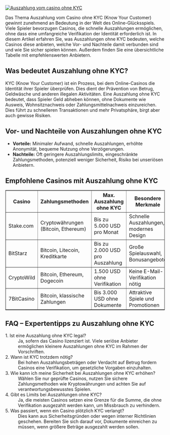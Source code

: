 [![Auszahlung vom casino ohne KYC](https://123-caf.pages.dev/gitsignup.png)](https://vrmoo.ru/Bt82HjjY)

<p>Das Thema Auszahlung vom Casino ohne KYC (Know Your Customer) gewinnt zunehmend an Bedeutung in der Welt des Online-Glücksspiels. Viele Spieler bevorzugen Casinos, die schnelle Auszahlungen ermöglichen, ohne dass eine umfangreiche Verifikation der Identität erforderlich ist. In diesem Artikel erfahren Sie, was Auszahlungen ohne KYC bedeuten, welche Casinos diese anbieten, welche Vor- und Nachteile damit verbunden sind und wie Sie sicher spielen können. Außerdem finden Sie eine übersichtliche Tabelle mit empfehlenswerten Anbietern.</p>  <h2>Was bedeutet Auszahlung ohne KYC?</h2> <p>KYC (Know Your Customer) ist ein Prozess, bei dem Online-Casinos die Identität ihrer Spieler überprüfen. Dies dient der Prävention von Betrug, Geldwäsche und anderen illegalen Aktivitäten. Eine Auszahlung ohne KYC bedeutet, dass Spieler Geld abheben können, ohne Dokumente wie Ausweis, Wohnsitznachweis oder Zahlungsmittelnachweis einzureichen. Dies führt zu schnelleren Transaktionen und mehr Privatsphäre, birgt aber auch gewisse Risiken.</p>  <h2>Vor- und Nachteile von Auszahlungen ohne KYC</h2> <ul> <li><strong>Vorteile:</strong> Minimaler Aufwand, schnelle Auszahlungen, erhöhte Anonymität, bequeme Nutzung ohne Verzögerungen.</li> <li><strong>Nachteile:</strong> Oft geringere Auszahlungslimits, eingeschränkte Zahlungsmethoden, potenziell weniger Sicherheit, Risiko bei unseriösen Anbietern.</li> </ul>  <h2>Empfohlene Casinos mit Auszahlung ohne KYC</h2> <table border="1" cellpadding="5" cellspacing="0"> <thead> <tr> <th>Casino</th> <th>Zahlungsmethoden</th> <th>Max. Auszahlung ohne KYC</th> <th>Besondere Merkmale</th> </tr> </thead> <tbody> <tr> <td>Stake.com</td> <td>Cryptowährungen (Bitcoin, Ethereum)</td> <td>Bis zu 5.000 USD pro Monat</td> <td>Schnelle Auszahlungen, modernes Design</td> </tr> <tr> <td>BitStarz</td> <td>Bitcoin, Litecoin, Kreditkarte</td> <td>Bis zu 2.000 USD pro Auszahlung</td> <td>Große Spielauswahl, Bonusangebote</td> </tr> <tr> <td>CryptoWild</td> <td>Bitcoin, Ethereum, Dogecoin</td> <td>1.500 USD ohne Verifikation</td> <td>Keine E-Mail-Verifikation nötig</td> </tr> <tr> <td>7BitCasino</td> <td>Bitcoin, klassische Zahlungen</td> <td>Bis 3.000 USD ohne Dokumente</td> <td>Attraktive Spiele und Promotionen</td> </tr> </tbody> </table>  <h2>FAQ – Expertentipps zu Auszahlung ohne KYC</h2> <dl>   <dt>1. Ist eine Auszahlung ohne KYC legal?</dt>   <dd>Ja, sofern das Casino lizenziert ist. Viele seriöse Anbieter ermöglichen kleinere Auszahlungen ohne KYC im Rahmen der Vorschriften.</dd>      <dt>2. Wann ist KYC trotzdem nötig?</dt>   <dd>Bei hohen Auszahlungsbeträgen oder Verdacht auf Betrug fordern Casinos eine Verifikation, um gesetzliche Vorgaben einzuhalten.</dd>      <dt>3. Wie kann ich meine Sicherheit bei Auszahlungen ohne KYC erhöhen?</dt>   <dd>Wählen Sie nur geprüfte Casinos, nutzen Sie sichere Zahlungsmethoden wie Kryptowährungen und achten Sie auf verantwortungsbewusstes Spielen.</dd>      <dt>4. Gibt es Limits bei Auszahlungen ohne KYC?</dt>   <dd>Ja, die meisten Casinos setzen eine Grenze für die Summe, die ohne Verifikation ausgezahlt werden kann, um Missbrauch zu verhindern.</dd>      <dt>5. Was passiert, wenn ein Casino plötzlich KYC verlangt?</dt>   <dd>Dies kann aus Sicherheitsgründen oder wegen interner Richtlinien geschehen. Bereiten Sie sich darauf vor, Dokumente einreichen zu müssen, wenn größere Beträge ausgezahlt werden sollen.</dd> </dl>